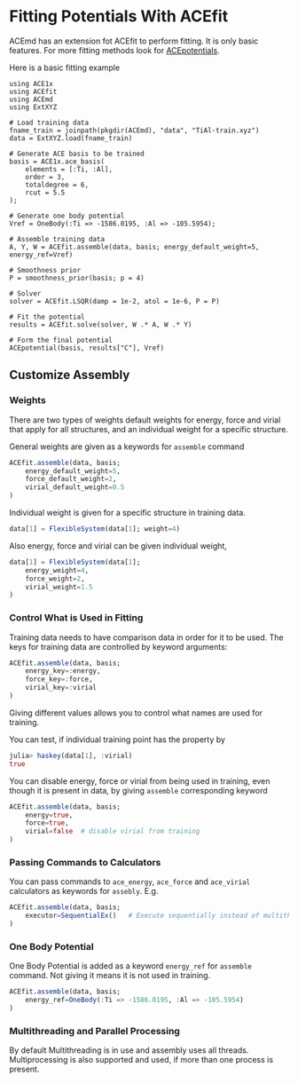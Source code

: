 # Fitting Potentials With ACEfit

ACEmd has an extension fot ACEfit to perform fitting. It is only basic features. For more fitting methods look for [ACEpotentials](https://github.com/ACEsuit/ACEpotentials.jl).

Here is a basic fitting example
 
```@example fit
using ACE1x
using ACEfit
using ACEmd
using ExtXYZ

# Load training data
fname_train = joinpath(pkgdir(ACEmd), "data", "TiAl-train.xyz")
data = ExtXYZ.load(fname_train)

# Generate ACE basis to be trained
basis = ACE1x.ace_basis(
    elements = [:Ti, :Al],
    order = 3,
    totaldegree = 6,
    rcut = 5.5
);

# Generate one body potential
Vref = OneBody(:Ti => -1586.0195, :Al => -105.5954);

# Assemble training data
A, Y, W = ACEfit.assemble(data, basis; energy_default_weight=5, energy_ref=Vref)

# Smoothness prior
P = smoothness_prior(basis; p = 4)

# Solver
solver = ACEfit.LSQR(damp = 1e-2, atol = 1e-6, P = P)

# Fit the potential
results = ACEfit.solve(solver, W .* A, W .* Y)

# Form the final potential
ACEpotential(basis, results["C"], Vref)
```

## Customize Assembly

### Weights

There are two types of weights default weights for energy, force and virial that apply for all structures, and an individual weight for a specific structure.

General weights are given as a keywords for `assemble` command

```julia
ACEfit.assemble(data, basis;
    energy_default_weight=5,
    force_default_weight=2,
    virial_default_weight=0.5
)
```

Individual weight is given for a specific structure in training data.

```julia
data[1] = FlexibleSystem(data[1]; weight=4)
```

Also energy, force and virial can be given individual weight,

```julia
data[1] = FlexibleSystem(data[1];
    energy_weight=4,
    force_weight=2,
    virial_weight=1.5
)
```

### Control What is Used in Fitting

Training data needs to have comparison data in order for it to be used.
The keys for training data are controlled by keyword arguments:

```julia
ACEfit.assemble(data, basis;
    energy_key=:energy,
    force_key=:force,
    virial_key=:virial
)
```

Giving different values allows you to control what names are used for training.

You can test, if individual training point has the property by

```julia
julia> haskey(data[1], :virial)
true
```

You can disable energy, force or virial from being used in training, even though it is present in data, by giving `assemble` corresponding keyword

```julia
ACEfit.assemble(data, basis;
    energy=true,
    force=true,
    virial=false  # disable virial from training
)
```

### Passing Commands to Calculators

You can pass commands to `ace_energy`, `ace_force` and `ace_virial` calculators as keywords for `assebly`. E.g.

```julia
ACEfit.assemble(data, basis;
    executor=SequentialEx()   # Execute sequentially instead of multithreading
)
```

### One Body Potential

One Body Potential is added as a keyword `energy_ref` for `assemble` command. Not giving it means it is not used in training.

```julia
ACEfit.assemble(data, basis; 
    energy_ref=OneBody(:Ti => -1586.0195, :Al => -105.5954)
)
```

### Multithreading and Parallel Processing

By default Multithreading is in use and assembly uses all threads. Multiprocessing is also supported and used, if more than one process is present.